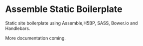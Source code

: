 Assemble Static Boilerplate
===========================

Static site boilerplate using Assemble,H5BP, SASS, Bower.io and Handlebars.

More documentation coming.
